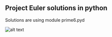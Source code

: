 ## Project Euler solutions in python

Solutions are using module prime6.pyd

![alt text](https://projecteuler.net/profile/deedy-ru.png)

